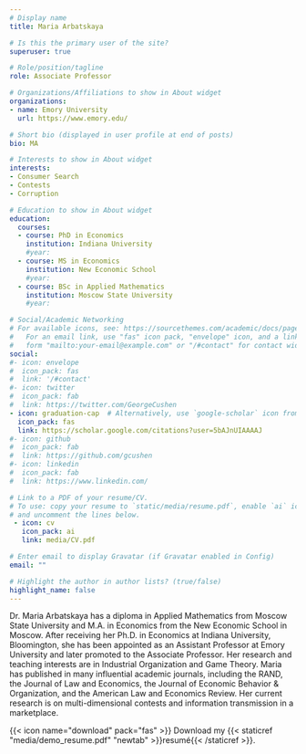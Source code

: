 ```yaml
---
# Display name
title: Maria Arbatskaya

# Is this the primary user of the site?
superuser: true

# Role/position/tagline
role: Associate Professor

# Organizations/Affiliations to show in About widget
organizations:
- name: Emory University
  url: https://www.emory.edu/

# Short bio (displayed in user profile at end of posts)
bio: MA 

# Interests to show in About widget
interests:
- Consumer Search
- Contests
- Corruption

# Education to show in About widget
education:
  courses:
  - course: PhD in Economics
    institution: Indiana University
    #year: 
  - course: MS in Economics
    institution: New Economic School
    #year:
  - course: BSc in Applied Mathematics
    institution: Moscow State University
    #year:

# Social/Academic Networking
# For available icons, see: https://sourcethemes.com/academic/docs/page-builder/#icons
#   For an email link, use "fas" icon pack, "envelope" icon, and a link in the
#   form "mailto:your-email@example.com" or "/#contact" for contact widget.
social:
#- icon: envelope
#  icon_pack: fas
#  link: '/#contact'
#- icon: twitter
#  icon_pack: fab
#  link: https://twitter.com/GeorgeCushen
- icon: graduation-cap  # Alternatively, use `google-scholar` icon from `ai` icon pack
  icon_pack: fas
  link: https://scholar.google.com/citations?user=5bAJnUIAAAAJ
#- icon: github
#  icon_pack: fab
#  link: https://github.com/gcushen
#- icon: linkedin
#  icon_pack: fab
#  link: https://www.linkedin.com/

# Link to a PDF of your resume/CV.
# To use: copy your resume to `static/media/resume.pdf`, enable `ai` icons in `params.toml`, 
# and uncomment the lines below.
 - icon: cv
   icon_pack: ai
   link: media/CV.pdf

# Enter email to display Gravatar (if Gravatar enabled in Config)
email: ""

# Highlight the author in author lists? (true/false)
highlight_name: false
---
```

Dr. Maria Arbatskaya has a diploma in Applied Mathematics from Moscow State University and M.A. in Economics from the New Economic School in Moscow. After receiving her Ph.D. in Economics at Indiana University, Bloomington, she has been appointed as an Assistant Professor at Emory University and later promoted to the Associate Professor. Her research and teaching interests are in Industrial Organization and Game Theory. Maria has published in many influential academic journals, including the RAND, the Journal of Law and Economics, the Journal of Economic Behavior & Organization, and the American Law and Economics Review. Her current research is on multi-dimensional contests and information transmission in a marketplace.

{{< icon name="download" pack="fas" >}} Download my {{< staticref "media/demo_resume.pdf" "newtab" >}}resumé{{< /staticref >}}.
